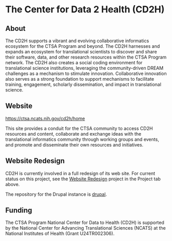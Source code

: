 # The Center for Data 2 Health (CD2H)

## About
The CD2H supports a vibrant and evolving collaborative informatics ecosystem for the CTSA Program and beyond. The CD2H harnesses and expands an ecosystem for translational scientists to discover and share their software, data, and other research resources within the CTSA Program network. The CD2H also creates a social coding environment for translational science institutions, leveraging the community-driven DREAM challenges as a mechanism to stimulate innovation. Collaborative innovation also serves as a strong foundation to support mechanisms to facilitate training, engagement, scholarly dissemination, and impact in translational science.

## Website
https://ctsa.ncats.nih.gov/cd2h/home

This site provides a conduit for the CTSA community to access CD2H resources and content, collaborate and exchange ideas with the translational informatics community through working groups and events, and promote and disseminate their own resources and initiatives.

## Website Redesign

CD2H is currently involved in a full redesign of its web site.  For current status on this project, see the [Website Redesign](https://github.com/data2health/website/projects/2) project in the Project tab above.

The repository for the Drupal instance is [drupal](https://github.com/data2health/drupal).


## Funding
The CTSA Program National Center for Data to Health (CD2H) is supported by the National Center for Advancing Translational Sciences (NCATS) at the National Institutes of Health (Grant U24TR002306).
